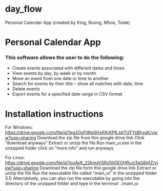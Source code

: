 # day_flow
Personal Calendar App (created by King, Roong, Mhon, Toiek)

# Personal Calendar App
### This software allows the user to do the following:
* Create events associated with different dates and times
* View events by day, by week or by month
* Move an event from one date or time to another
* Search for events by their title – show all matches with date, time
* Delete events
* Export events for a specified date range in CSV format

# Installation instructions
For Windows:  https://drive.google.com/file/d/1eg2OxFt8lgSHxKKrKPKJdiTUFYsBhxgK/view?usp=sharing
Download the zip file from this google drive link
Click “download anyways”
Extract or unzip the file
Run main_ui.exe in the unzipped folder
click on "more info" and run anyways

For Linux: https://drive.google.com/file/d/1ouAvK_22kmsVSRz5hGEOHRuzi3gQ6pfZ/view?usp=sharing
Download the zip file form this google drive link
Extract or unzip the file
Run the executable file called “main_ui” in the unzipped folder
      3.1) Alternatively, you can also run the executable by going into the directory of the unzipped folder and type in the terminal:
./main_ui
